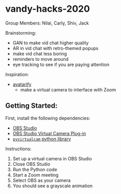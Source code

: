 # vandy-hacks-2020

Group Members: Nilai, Carly, Shiv, Jack

Brainstorming:
- GAN to make vid chat higher quality
- AR in vid chat with retro-themed popups
- make vid chat less boring
- reminders to move around
- eye tracking to see if you are paying attention

Inspiration:
- [avatarify](https://github.com/alievk/avatarify)
  - make a virtual camera to interface with Zoom


## Getting Started:

First, install the following dependencies:

- [OBS Studio](https://obsproject.com/download)
- [OBS Studio Virtual Camera Plug-in](https://obsproject.com/forum/resources/obs-virtualcam.949/)
- [`pyvirtualcam` python library](https://github.com/letmaik/pyvirtualcam)

Instructions:
1. Set up a virtual camera in OBS Studio
2. Close OBS Studio
3. Run the Python code
4. Start a Zoom meeting
5. Select OBS as your camera
6. You should see a grayscale animation
